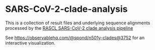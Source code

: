 # SARS-CoV-2-clade-analysis

This is a collection of result files and underlying sequence alignments processed by the [RASCL SARS-CoV-2 clade analysis pipeline](https://github.com/veg/SARS-CoV-2/tree/compact/clades)

See https://observablehq.com/@spond/n501y-clades@3752 for an interactive visualization.
